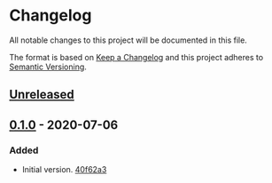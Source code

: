 # Changelog

All notable changes to this project will be documented in this file.

The format is based on [Keep a Changelog](http://keepachangelog.com/)
and this project adheres to [Semantic Versioning](http://semver.org/).

## [Unreleased](https://github.com/atomist-skills/dockerfilelint-skill/compare/0.1.0...HEAD)

## [0.1.0](https://github.com/atomist-skills/dockerfilelint-skill/tree/0.1.0) - 2020-07-06

### Added

-   Initial version. [40f62a3](https://github.com/atomist-skills/dockerfilelint-skill/commit/40f62a38bd17a790d39f0a9db5389cc5840f0c1c)
